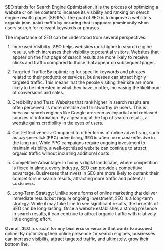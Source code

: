 SEO stands for Search Engine Optimization. It is the process of optimizing a website or online content to increase its visibility and ranking on search engine results pages (SERPs). The goal of SEO is to improve a website's organic (non-paid) traffic by ensuring that it appears prominently when users search for relevant keywords or phrases.

The importance of SEO can be understood from several perspectives:

1. Increased Visibility: SEO helps websites rank higher in search engine results, which increases their visibility to potential visitors. Websites that appear on the first page of search results are more likely to receive clicks and traffic compared to those that appear on subsequent pages.

2. Targeted Traffic: By optimizing for specific keywords and phrases related to their products or services, businesses can attract highly targeted traffic. This means that the people visiting their site are more likely to be interested in what they have to offer, increasing the likelihood of conversions and sales.

3. Credibility and Trust: Websites that rank higher in search results are often perceived as more credible and trustworthy by users. This is because search engines like Google are seen as impartial and unbiased sources of information. By appearing at the top of search results, a website gains credibility in the eyes of users.

4. Cost-Effectiveness: Compared to other forms of online advertising, such as pay-per-click (PPC) advertising, SEO is often more cost-effective in the long run. While PPC campaigns require ongoing investment to maintain visibility, a well-optimized website can continue to attract organic traffic without incurring additional costs.

5. Competitive Advantage: In today's digital landscape, where competition is fierce in almost every industry, SEO can provide a competitive advantage. Businesses that invest in SEO are more likely to outrank their competitors in search results, attracting more traffic and potential customers.

6. Long-Term Strategy: Unlike some forms of online marketing that deliver immediate results but require ongoing investment, SEO is a long-term strategy. While it may take time to see significant results, the benefits of SEO can be long-lasting. Once a website establishes a strong presence in search results, it can continue to attract organic traffic with relatively little ongoing effort.

Overall, SEO is crucial for any business or website that wants to succeed online. By optimizing their online presence for search engines, businesses can increase visibility, attract targeted traffic, and ultimately, grow their bottom line.